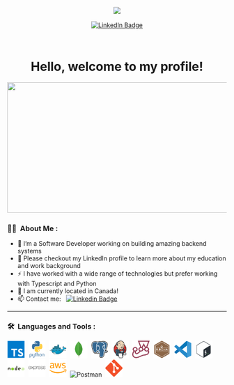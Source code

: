 <p align="center"><img src="https://media.giphy.com/media/du3J3cXyzhj75IOgvA/giphy.gif" width="100"/></p>
<p align="center">
<a href="https://www.linkedin.com/in/erikkostashuk"><img src="https://img.shields.io/badge/LinkedIn-blue?style=for-the-badge&logo=linkedin&logoColor=white" alt="LinkedIn Badge"></a>
</p>
<p align="center"><img src="https://komarev.com/ghpvc/?username=erikkostashuk&style=flat-square&color=blue" alt=""></p>

<h1 align="center">Hello, welcome to my profile!</h1>

<p align="center"><img src="https://media.giphy.com/media/1GEATImIxEXVR79Dhk/giphy.gif" width="600" height="300"  /></p>

### :man_technologist: &nbsp;About Me :

- 🔭 I’m a Software Developer working on building amazing backend systems
- 🌱 Please checkout my LinkedIn profile to learn more about my education and work background 
- ⚡ I have worked with a wide range of technologies but prefer working with Typescript and Python
- 🍁 I am currently located in Canada! 
- 📫 Contact me: &nbsp; [![Linkedin Badge](https://img.shields.io/badge/-erikkostashuk-blue?style=flat&logo=Linkedin&logoColor=white)](https://www.linkedin.com/in/erikkostashuk)

---

### 🛠 &nbsp;Languages and Tools :

<p>
<img src="https://github.com/devicons/devicon/blob/master/icons/typescript/typescript-original.svg" title="Typescript" alt="Typescript" width="40" height="40"/>&nbsp;
<img src="https://github.com/devicons/devicon/blob/master/icons/python/python-original-wordmark.svg" title="Python" alt="Python" width="40" height="40"/>&nbsp;
<img src="https://github.com/devicons/devicon/blob/master/icons/docker/docker-original.svg" title="docker" alt="docker" width="40" height="40"/>&nbsp;
<img src="https://github.com/devicons/devicon/blob/master/icons/mongodb/mongodb-original.svg" title="mongodb" alt="mongodb" width="40" height="40"/>&nbsp;
<img src="https://github.com/devicons/devicon/blob/master/icons/postgresql/postgresql-original.svg" title="postgresql"  alt="postgresql" width="40" height="40"/>&nbsp;
<img src="https://github.com/devicons/devicon/blob/master/icons/jenkins/jenkins-original.svg" title="jenkins" alt="jenkins" width="40" height="40"/>&nbsp;
<img src="https://github.com/devicons/devicon/blob/master/icons/jest/jest-plain.svg" title="jest" alt="jest" width="40" height="40"/>&nbsp;
<img src="https://github.com/devicons/devicon/blob/master/icons/mocha/mocha-plain.svg" title="mocha" alt="mocha" width="40" height="40"/>&nbsp;
<img src="https://github.com/devicons/devicon/blob/master/icons/vscode/vscode-original.svg" title="vscode" alt="vscode" width="40" height="40"/>&nbsp;
<img src="https://github.com/devicons/devicon/blob/master/icons/bash/bash-original.svg" title="bash" alt="bash" width="40" height="40"/>&nbsp;
<img src="https://github.com/devicons/devicon/blob/master/icons/nodejs/nodejs-original-wordmark.svg" title="NodeJS" alt="NodeJS" width="40" height="40"/>&nbsp;
<img src="https://github.com/devicons/devicon/blob/master/icons/express/express-original-wordmark.svg" title="express" alt="express" width="40" height="40"/>&nbsp;
<img src="https://github.com/devicons/devicon/blob/master/icons/amazonwebservices/amazonwebservices-plain-wordmark.svg" title="AWS" alt="AWS" width="40" height="40"/>&nbsp;
<img src="https://www.vectorlogo.zone/logos/getpostman/getpostman-icon.svg" title="Postman"  alt="Postman" width="40" height="40"/>&nbsp;
<img src="https://github.com/devicons/devicon/blob/master/icons/git/git-plain.svg" title="Git" alt="Git" width="40" height="40"/>&nbsp;
</p>
